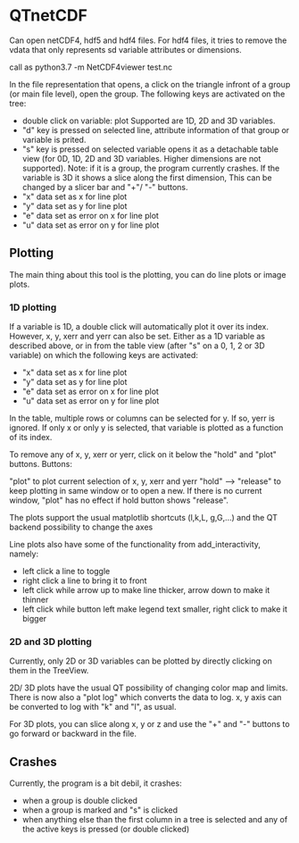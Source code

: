 # QTnetCDF

Can open netCDF4, hdf5 and hdf4 files. For hdf4 files, it tries to remove the vdata that only represents sd variable attributes or dimensions.

call as 
  python3.7 -m NetCDF4viewer test.nc
  
  In the file representation that opens, a click on the triangle infront of a group (or main file level), open the group.
  The following keys are activated on the tree:
  * double click on variable: plot Supported are 1D, 2D and 3D variables.
  * "d" key is pressed on selected line, attribute information of that group or variable is prited.
  * "s" key is pressed on selected variable opens it as a detachable table view (for 0D, 1D, 2D and 3D variables. Higher dimensions are not supported). Note: if it is a group, the program currently crashes. If the variable is 3D it shows a slice along the first dimension, This can be changed by a slicer bar and "+"/ "-" buttons. 
  * "x" data set as x for line plot
  * "y" data set as y for line plot
  * "e" data set as error on x for line plot
  * "u" data set as error on y for line plot
  
  ## Plotting
  
  The main thing about this tool is the plotting, you can do line plots or image plots.
  
  ### 1D plotting
  
  If a variable is 1D, a double click will automatically plot it over its index. However, x, y, xerr and yerr can also be set. Either as a 1D variable as described above, or in from the table view (after "s" on a 0, 1, 2 or 3D variable) on which the following keys are activated: 
  
  * "x" data set as x for line plot
  * "y" data set as y for line plot
  * "e" data set as error on x for line plot
  * "u" data set as error on y for line plot
  
  In the table, multiple rows or columns can be selected for y. If so, yerr is ignored. If only x or only y is selected, that variable is plotted as a function of its index. 
  
  To remove any of x, y, xerr or yerr, click on it below the "hold" and "plot" buttons.
  Buttons:
  
  "plot" to plot current selection of x, y, xerr and yerr
  "hold" --> "release" to keep plotting in same window or to open a new. If there is no current window, "plot" has no effect if hold button shows "release". 
 
 The plots support the usual matplotlib shortcuts (l,k,L,  g,G,...) and the QT backend possibility to change the axes
 
 Line plots also have some of the functionality from add_interactivity, namely:
 
 * left click a line to toggle
 * right click a line to bring it to front
 * left click while arrow up to make line thicker, arrow down to make it thinner
 * left click while button left make legend text smaller, right click to make it bigger
 
 ### 2D and 3D plotting
 
 Currently, only 2D or 3D variables can be plotted by directly clicking on them in the TreeView.
 
 2D/ 3D plots have the usual QT possibility of changing color map and limits. There is now also a "plot log" which converts the data to log. x, y axis can be converted to log with "k" and "l", as usual. 
 
 For 3D plots, you can slice along x, y or z and use the "+" and "-" buttons to go forward or backward in the file.
 
 ## Crashes
 
 Currently, the program is a bit debil, it crashes:
 * when a group is double clicked
 * when a group is marked and "s" is clicked
 * when anything else than the first column in a tree is selected and any of the active keys is pressed (or double clicked)

 
 
 
  
  
